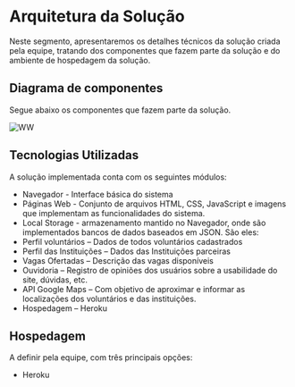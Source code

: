 # Arquitetura da Solução

Neste segmento, apresentaremos os detalhes técnicos da solução criada pela equipe, tratando dos componentes que fazem parte da solução e do ambiente de hospedagem da solução.

## Diagrama de componentes

Segue abaixo os componentes que fazem parte da solução.

![WW](https://user-images.githubusercontent.com/114964435/196016883-52cf27d5-30e1-4320-83dc-327c7cee05e2.png)


## Tecnologias Utilizadas

A solução implementada conta com os seguintes módulos:

* Navegador - Interface básica do sistema
* Páginas Web - Conjunto de arquivos HTML, CSS, JavaScript e imagens que implementam as funcionalidades do sistema.
* Local Storage - armazenamento mantido no Navegador, onde são implementados bancos de dados baseados em JSON. São eles:
* Perfil voluntários – Dados de todos voluntários cadastrados
* Perfil das Instituições – Dados das Instituições parceiras
* Vagas Ofertadas – Descrição das vagas disponíveis
* Ouvidoria – Registro de opiniões dos usuários sobre a usabilidade do site, dúvidas, etc.
* API Google Maps  – Com objetivo de aproximar e informar as localizações dos voluntários e das instituições.
* Hospedagem – Heroku  


## Hospedagem
A definir pela equipe, com três principais opções:

*	Heroku
